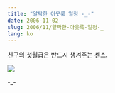 ```yaml
---
title: "얄팍한 아웃룩 일정 -_-"
date: 2006-11-02
slug: 2006/11/얄팍한-아웃룩-일정-_
lang: ko
---
```


친구의 첫월급은 반드시 챙겨주는 센스.

![](/img/outlook_frivolous.png)

-_-
